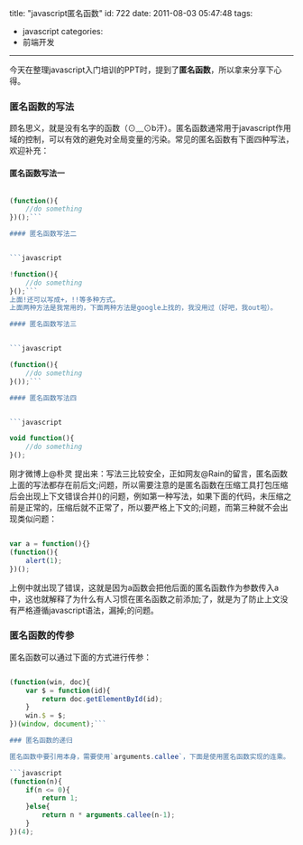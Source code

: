 title: "javascript匿名函数"
id: 722
date: 2011-08-03 05:47:48
tags:
- javascript
categories:
- 前端开发
---
今天在整理javascript入门培训的PPT时，提到了**匿名函数**，所以拿来分享下心得。

### 匿名函数的写法

顾名思义，就是没有名字的函数（⊙﹏⊙b汗）。匿名函数通常用于javascript作用域的控制，可以有效的避免对全局变量的污染。常见的匿名函数有下面四种写法，欢迎补充：

#### 匿名函数写法一


```javascript

(function(){
	//do something
})();```

#### 匿名函数写法二


```javascript

!function(){
	//do something
}();```
上面!还可以写成+，!!等多种方式。
上面两种方法是我常用的，下面两种方法是google上找的，我没用过（好吧，我out啦）。

#### 匿名函数写法三


```javascript

(function(){
	//do something
}());```

#### 匿名函数写法四


```javascript

void function(){
	//do something
}();
```
刚才微博上@朴灵 提出来：写法三比较安全，正如网友@Rain的留言，匿名函数上面的写法都存在前后文;问题，所以需要注意的是匿名函数在压缩工具打包压缩后会出现上下文错误合并()的问题，例如第一种写法，如果下面的代码，未压缩之前是正常的，压缩后就不正常了，所以要严格上下文的;问题，而第三种就不会出现类似问题：

```javascript

var a = function(){}
(function(){
	alert(1);
})();
```
上例中就出现了错误，这就是因为a函数会把他后面的匿名函数作为参数传入a中，这也就解释了为什么有人习惯在匿名函数之前添加;了，就是为了防止上文没有严格遵循javascript语法，漏掉;的问题。
<!--more-->

### 匿名函数的传参

匿名函数可以通过下面的方式进行传参：

```javascript

(function(win, doc){
	var $ = function(id){
		return doc.getElementById(id);
	}
	win.$ = $;
})(window, document);```

### 匿名函数的递归

匿名函数中要引用本身，需要使用`arguments.callee`，下面是使用匿名函数实现的连乘。

```javascript
(function(n){
	if(n <= 0){
		return 1;
	}else{
		return n * arguments.callee(n-1);
	}
})(4);
```